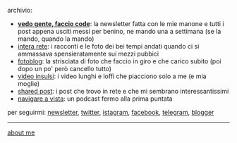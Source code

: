 
archivio: 

- [**vedo gente, faccio code**](https://tinyletter.com/cacioman/archive): la newsletter fatta con le mie manone e tutti i post appena usciti messi per benino, ne mando una a settimana (se la mando, quando la mando)  
- [intera rete](https://cacioman.github.io/interarete.html): i racconti e le foto dei bei tempi andati quando ci si ammassava spensieratamente sui mezzi pubbici  
- [fotoblog](https://www.flickr.com/photos/cacioman/): la strisciata di foto che faccio in giro e che carico subito (poi dopo un po' però cancello tutto) 
- [video insulsi](https://www.youtube.com/c/ClaudioGatti44): i video lunghi e loffi che piacciono solo a me (e mia moglie)   
- [shared post](https://t.me/cacioshared): i post che trovo in rete e che mi sembrano interessantissimi 
- [navigare a vista](https://anchor.fm/cacioman63): un podcast fermo alla prima puntata    

per seguirmi: [newsletter](https://tinyletter.com/cacioman), [twitter](https://tinyletter.com/cacioman), [istagram](https://www.instagram.com/cacioman63/), [facebook](https://www.facebook.com/ClaudioGatti63), [telegram](https://t.me/s/cacioman), [blogger](https://cacioman.blogspot.com/)

---    
[about me](https://about.me/cacioman) 

